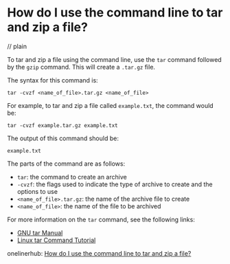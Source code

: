 # How do I use the command line to tar and zip a file?
// plain

To tar and zip a file using the command line, use the `tar` command followed by the `gzip` command. This will create a `.tar.gz` file.

The syntax for this command is:
```
tar -cvzf <name_of_file>.tar.gz <name_of_file>
```

For example, to tar and zip a file called `example.txt`, the command would be:
```
tar -cvzf example.tar.gz example.txt
```

The output of this command should be:
```
example.txt
```

The parts of the command are as follows:
- `tar`: the command to create an archive
- `-cvzf`: the flags used to indicate the type of archive to create and the options to use
- `<name_of_file>.tar.gz`: the name of the archive file to create
- `<name_of_file>`: the name of the file to be archived

For more information on the `tar` command, see the following links:
- [GNU tar Manual](https://www.gnu.org/software/tar/manual/tar.html)
- [Linux tar Command Tutorial](https://linuxize.com/post/linux-tar-command/)

onelinerhub: [How do I use the command line to tar and zip a file?](https://onelinerhub.com/cli-tar/how-do-i-use-the-command-line-to-tar-and-zip-a-file-1687290894)